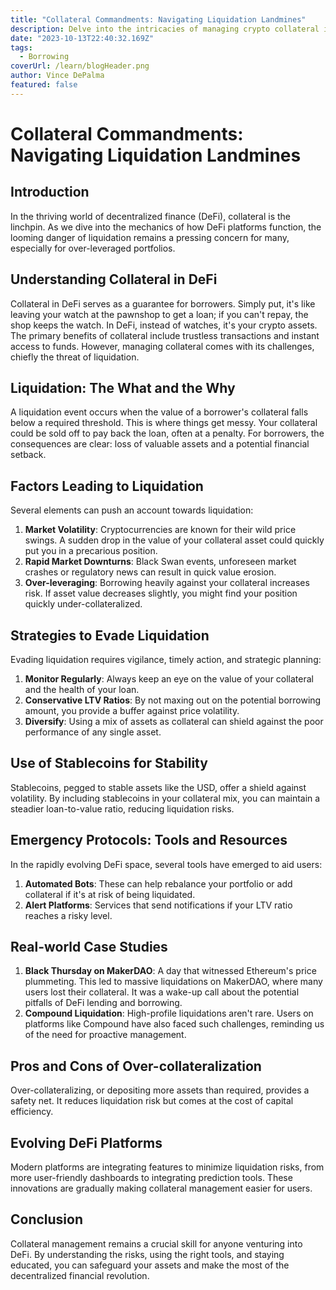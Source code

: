 ```yaml
---
title: "Collateral Commandments: Navigating Liquidation Landmines"
description: Delve into the intricacies of managing crypto collateral in the decentralized finance landscape. Master the strategies to safeguard your assets and evade the dreaded claws of liquidation.
date: "2023-10-13T22:40:32.169Z"
tags:
  - Borrowing
coverUrl: /learn/blogHeader.png
author: Vince DePalma
featured: false
---
```


# Collateral Commandments: Navigating Liquidation Landmines

## Introduction

In the thriving world of decentralized finance (DeFi), collateral is the linchpin. As we dive into the mechanics of how DeFi platforms function, the looming danger of liquidation remains a pressing concern for many, especially for over-leveraged portfolios.

## Understanding Collateral in DeFi

Collateral in DeFi serves as a guarantee for borrowers. Simply put, it's like leaving your watch at the pawnshop to get a loan; if you can't repay, the shop keeps the watch. In DeFi, instead of watches, it's your crypto assets. The primary benefits of collateral include trustless transactions and instant access to funds. However, managing collateral comes with its challenges, chiefly the threat of liquidation.

## Liquidation: The What and the Why

A liquidation event occurs when the value of a borrower's collateral falls below a required threshold. This is where things get messy. Your collateral could be sold off to pay back the loan, often at a penalty. For borrowers, the consequences are clear: loss of valuable assets and a potential financial setback.

## Factors Leading to Liquidation

Several elements can push an account towards liquidation:

1. **Market Volatility**: Cryptocurrencies are known for their wild price swings. A sudden drop in the value of your collateral asset could quickly put you in a precarious position.
2. **Rapid Market Downturns**: Black Swan events, unforeseen market crashes or regulatory news can result in quick value erosion.
3. **Over-leveraging**: Borrowing heavily against your collateral increases risk. If asset value decreases slightly, you might find your position quickly under-collateralized.

## Strategies to Evade Liquidation

Evading liquidation requires vigilance, timely action, and strategic planning:

1. **Monitor Regularly**: Always keep an eye on the value of your collateral and the health of your loan.
2. **Conservative LTV Ratios**: By not maxing out on the potential borrowing amount, you provide a buffer against price volatility.
3. **Diversify**: Using a mix of assets as collateral can shield against the poor performance of any single asset.

## Use of Stablecoins for Stability

Stablecoins, pegged to stable assets like the USD, offer a shield against volatility. By including stablecoins in your collateral mix, you can maintain a steadier loan-to-value ratio, reducing liquidation risks.

## Emergency Protocols: Tools and Resources

In the rapidly evolving DeFi space, several tools have emerged to aid users:

1. **Automated Bots**: These can help rebalance your portfolio or add collateral if it's at risk of being liquidated.
2. **Alert Platforms**: Services that send notifications if your LTV ratio reaches a risky level.

## Real-world Case Studies

1. **Black Thursday on MakerDAO**: A day that witnessed Ethereum's price plummeting. This led to massive liquidations on MakerDAO, where many users lost their collateral. It was a wake-up call about the potential pitfalls of DeFi lending and borrowing.
2. **Compound Liquidation**: High-profile liquidations aren't rare. Users on platforms like Compound have also faced such challenges, reminding us of the need for proactive management.

## Pros and Cons of Over-collateralization

Over-collateralizing, or depositing more assets than required, provides a safety net. It reduces liquidation risk but comes at the cost of capital efficiency.

## Evolving DeFi Platforms

Modern platforms are integrating features to minimize liquidation risks, from more user-friendly dashboards to integrating prediction tools. These innovations are gradually making collateral management easier for users.

## Conclusion

Collateral management remains a crucial skill for anyone venturing into DeFi. By understanding the risks, using the right tools, and staying educated, you can safeguard your assets and make the most of the decentralized financial revolution.
